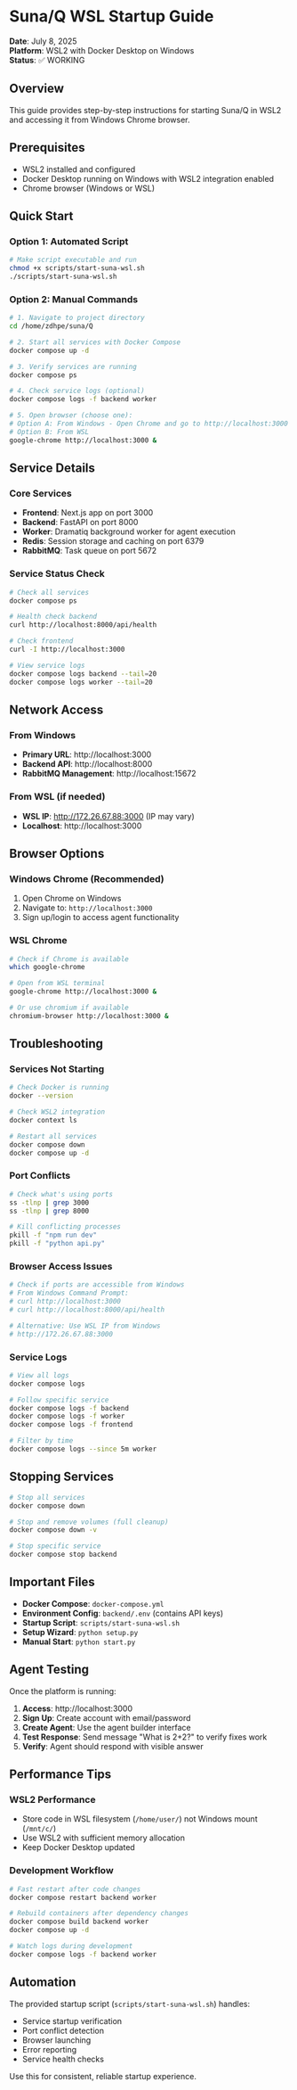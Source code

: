 # Suna/Q WSL Startup Guide

**Date**: July 8, 2025  
**Platform**: WSL2 with Docker Desktop on Windows  
**Status**: ✅ WORKING

## Overview

This guide provides step-by-step instructions for starting Suna/Q in WSL2 and accessing it from Windows Chrome browser.

## Prerequisites

- WSL2 installed and configured
- Docker Desktop running on Windows with WSL2 integration enabled
- Chrome browser (Windows or WSL)

## Quick Start

### Option 1: Automated Script
```bash
# Make script executable and run
chmod +x scripts/start-suna-wsl.sh
./scripts/start-suna-wsl.sh
```

### Option 2: Manual Commands
```bash
# 1. Navigate to project directory
cd /home/zdhpe/suna/Q

# 2. Start all services with Docker Compose
docker compose up -d

# 3. Verify services are running
docker compose ps

# 4. Check service logs (optional)
docker compose logs -f backend worker

# 5. Open browser (choose one):
# Option A: From Windows - Open Chrome and go to http://localhost:3000
# Option B: From WSL
google-chrome http://localhost:3000 &
```

## Service Details

### Core Services
- **Frontend**: Next.js app on port 3000
- **Backend**: FastAPI on port 8000  
- **Worker**: Dramatiq background worker for agent execution
- **Redis**: Session storage and caching on port 6379
- **RabbitMQ**: Task queue on port 5672

### Service Status Check
```bash
# Check all services
docker compose ps

# Health check backend
curl http://localhost:8000/api/health

# Check frontend
curl -I http://localhost:3000

# View service logs
docker compose logs backend --tail=20
docker compose logs worker --tail=20
```

## Network Access

### From Windows
- **Primary URL**: http://localhost:3000
- **Backend API**: http://localhost:8000
- **RabbitMQ Management**: http://localhost:15672

### From WSL (if needed)
- **WSL IP**: http://172.26.67.88:3000 (IP may vary)
- **Localhost**: http://localhost:3000

## Browser Options

### Windows Chrome (Recommended)
1. Open Chrome on Windows
2. Navigate to: `http://localhost:3000`
3. Sign up/login to access agent functionality

### WSL Chrome
```bash
# Check if Chrome is available
which google-chrome

# Open from WSL terminal
google-chrome http://localhost:3000 &

# Or use chromium if available
chromium-browser http://localhost:3000 &
```

## Troubleshooting

### Services Not Starting
```bash
# Check Docker is running
docker --version

# Check WSL2 integration
docker context ls

# Restart all services
docker compose down
docker compose up -d
```

### Port Conflicts
```bash
# Check what's using ports
ss -tlnp | grep 3000
ss -tlnp | grep 8000

# Kill conflicting processes
pkill -f "npm run dev"
pkill -f "python api.py"
```

### Browser Access Issues
```bash
# Check if ports are accessible from Windows
# From Windows Command Prompt:
# curl http://localhost:3000
# curl http://localhost:8000/api/health

# Alternative: Use WSL IP from Windows
# http://172.26.67.88:3000
```

### Service Logs
```bash
# View all logs
docker compose logs

# Follow specific service
docker compose logs -f backend
docker compose logs -f worker
docker compose logs -f frontend

# Filter by time
docker compose logs --since 5m worker
```

## Stopping Services

```bash
# Stop all services
docker compose down

# Stop and remove volumes (full cleanup)
docker compose down -v

# Stop specific service
docker compose stop backend
```

## Important Files

- **Docker Compose**: `docker-compose.yml`
- **Environment Config**: `backend/.env` (contains API keys)
- **Startup Script**: `scripts/start-suna-wsl.sh`
- **Setup Wizard**: `python setup.py`
- **Manual Start**: `python start.py`

## Agent Testing

Once the platform is running:

1. **Access**: http://localhost:3000
2. **Sign Up**: Create account with email/password
3. **Create Agent**: Use the agent builder interface
4. **Test Response**: Send message "What is 2+2?" to verify fixes work
5. **Verify**: Agent should respond with visible answer

## Performance Tips

### WSL2 Performance
- Store code in WSL filesystem (`/home/user/`) not Windows mount (`/mnt/c/`)
- Use WSL2 with sufficient memory allocation
- Keep Docker Desktop updated

### Development Workflow
```bash
# Fast restart after code changes
docker compose restart backend worker

# Rebuild containers after dependency changes
docker compose build backend worker
docker compose up -d

# Watch logs during development
docker compose logs -f backend worker
```

## Automation

The provided startup script (`scripts/start-suna-wsl.sh`) handles:
- Service startup verification
- Port conflict detection
- Browser launching
- Error reporting
- Service health checks

Use this for consistent, reliable startup experience.